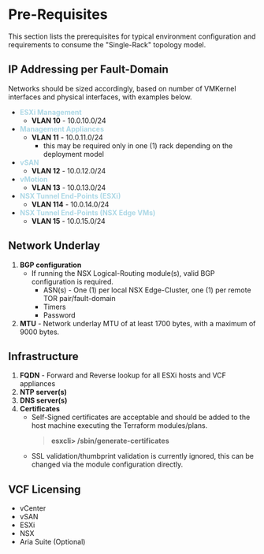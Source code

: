 # Pre-Requisites

This section lists the prerequisites for typical environment configuration and requirements to consume the "Single-Rack" topology model.

## IP Addressing per Fault-Domain

Networks should be sized accordingly, based on number of VMKernel interfaces and physical interfaces, with examples below.

* <span style="color:lightblue">**ESXi Management**</span>
  * **VLAN 10** - 10.0.10.0/24
* <span style="color:lightblue">**Management Appliances**</span>
  * **VLAN 11** - 10.0.11.0/24
    * this may be required only in one (1) rack depending on the deployment model
* <span style="color:lightblue">**vSAN**</span>
  * **VLAN 12** - 10.0.12.0/24
* <span style="color:lightblue">**vMotion**</span>
  * **VLAN 13** - 10.0.13.0/24
* <span style="color:lightblue">**NSX Tunnel End-Points (ESXi)**</span>
  * **VLAN 114** - 10.0.14.0/24
* <span style="color:lightblue">**NSX Tunnel End-Points (NSX Edge VMs)**</span>
  * **VLAN 15** - 10.0.15.0/24

## Network Underlay

1. **BGP configuration**
    * If running the NSX Logical-Routing module(s), valid BGP configuration is required.
        * ASN(s) - One (1) per local NSX Edge-Cluster, one (1) per remote TOR pair/fault-domain
        * Timers
        * Password
2. **MTU** - Network underlay MTU of at least 1700 bytes, with a maximum of 9000 bytes.

## Infrastructure

1. **FQDN** - Forward and Reverse lookup for all ESXi hosts and VCF appliances
2. **NTP server(s)**
3. **DNS server(s)**
4. **Certificates**
    * Self-Signed certificates are acceptable and should be added to the host machine executing the Terraform modules/plans.
        > **esxcli> /sbin/generate-certificates**
    * SSL validation/thumbprint validation is currently ignored, this can be changed via the module configuration directly.

## VCF Licensing

* vCenter
* vSAN
* ESXi
* NSX
* Aria Suite (Optional)

